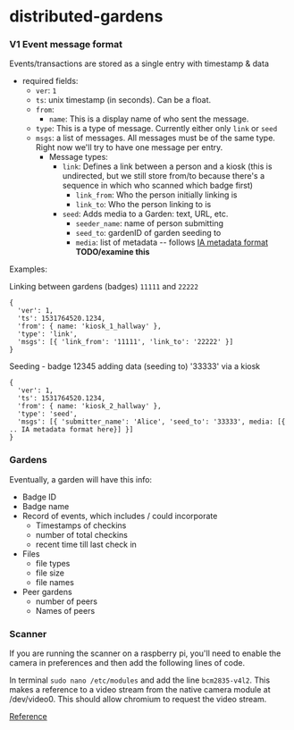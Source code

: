 # distributed-gardens



### V1 Event message format

Events/transactions are stored as a single entry with timestamp & data

- required fields:
  - `ver`: `1`
  - `ts`: unix timestamp (in seconds). Can be a float.
  - `from`: 
    - `name`: This is a display name of who sent the message. 
  - `type`: This is a type of message. Currently either only `link` or `seed`
  - `msgs`: a list of messages. All messages must be of the same type. Right now we'll try to have one message per entry.
    - Message types:
      - `link`: Defines a link between a person and a kiosk (this is undirected, but we still store from/to because there's a sequence in which who scanned which badge first)
        - `link_from`: Who the person initially linking is 
        - `link_to`: Who the person linking to is
      - `seed`: Adds media to a Garden: text, URL, etc.
        - `seeder_name`: name of person submitting
        - `seed_to`: gardenID of garden seeding to
        - `media`: list of metadata -- follows [IA metadata format](https://internetarchive.readthedocs.io/en/latest/metadata.html) **TODO/examine this**


Examples:

Linking between gardens (badges) `11111` and `22222`
```
{
  'ver': 1,
  'ts': 1531764520.1234,
  'from': { name: 'kiosk_1_hallway' },
  'type': 'link',
  'msgs': [{ 'link_from': '11111', 'link_to': '22222' }]
}
```

Seeding - badge 12345 adding data (seeding to) '33333' via a kiosk
```
{
  'ver': 1,
  'ts': 1531764520.1234,
  'from': { name: 'kiosk_2_hallway' },
  'type': 'seed', 
  'msgs': [{ 'submitter_name': 'Alice', 'seed_to': '33333', media: [{ .. IA metadata format here}] }]
}
```


### Gardens

Eventually, a garden will have this info:
- Badge ID 
- Badge name
- Record of events, which includes / could incorporate
  - Timestamps of checkins
  - number of total checkins
  - recent time till last check in
- Files 
  - file types
  - file size
  - file names
- Peer gardens
  - number of peers
  - Names of peers
  
### Scanner

If you are running the scanner on a raspberry pi, you'll need to enable the camera in preferences and then add the following lines of code.

In terminal `sudo nano /etc/modules` and add the line `bcm2835-v4l2`. This makes a reference to a video stream from the native camera module at /dev/video0. This should allow chromium to request the video stream.

[Reference](https://www.raspberrypi.org/forums/viewtopic.php?t=194311)

